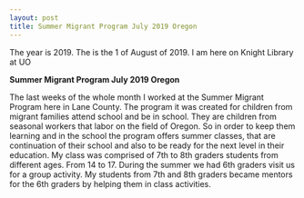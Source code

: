 ```yaml
---
layout: post
title: Summer Migrant Program July 2019 Oregon
---
```


The year is 2019.
The is the 1 of August of 2019.
I am here on Knight Library at UO

**Summer Migrant Program July 2019 Oregon**

The last weeks of the whole month I worked at the Summer Migrant Program here in Lane County.
The program it was created for children from migrant families attend school and be in school.
They are children from seasonal workers that labor on the field of Oregon. So in order to keep them learning and in the school the program offers summer classes, that are continuation of their school and also to be ready for the next level in their education.
My class was comprised of 7th to 8th graders students from different ages. From 14 to 17.
During the summer we had 6th graders visit us for a group activity. My students from 7th and 8th graders became mentors for the 6th graders by helping them in class activities.


